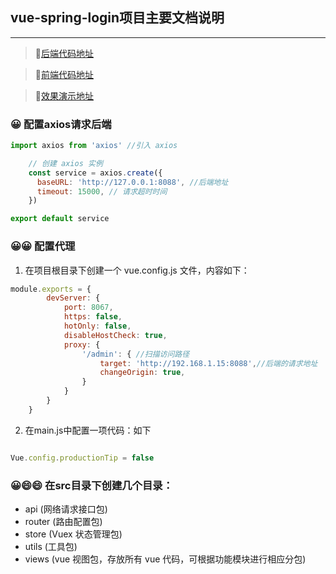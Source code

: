 ## vue-spring-login项目主要文档说明

---

> 👊[后端代码地址 ](https://github.com/xiaolhe/vue-login-java.git)<br>

> 👊[前端代码地址 ](https://github.com/xiaolhe/vue-spring-login.git)<br>

> 👊[效果演示地址 ](https://blog.csdn.net/qq_41086359/article/details/109514918)


### 😀 配置axios请求后端 


```js
import axios from 'axios' //引入 axios

    // 创建 axios 实例
    const service = axios.create({
      baseURL: 'http://127.0.0.1:8088', //后端地址
      timeout: 15000, // 请求超时时间
    })

export default service

```


### 😀😀 配置代理

1. 在项目根目录下创建一个 vue.config.js 文件，内容如下：<br>
```js
module.exports = {
        devServer: {
            port: 8067,
            https: false,
            hotOnly: false,
            disableHostCheck: true,
            proxy: {
                '/admin': { //扫描访问路径
                    target: 'http://192.168.1.15:8088',//后端的请求地址
                    changeOrigin: true,
                }
            }
        }
    }


```

2. 在main.js中配置一项代码：如下
```js

Vue.config.productionTip = false

```


### 😀😄😄 在src目录下创建几个目录：
- api (网络请求接口包)
- router (路由配置包)
- store (Vuex 状态管理包)
- utils (工具包)
- views (vue 视图包，存放所有 vue 代码，可根据功能模块进行相应分包)

